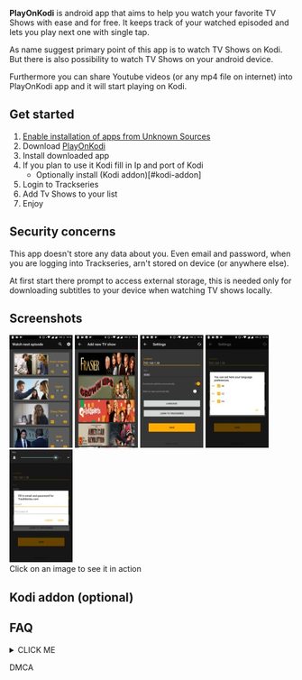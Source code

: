 <script src="https://code.jquery.com/jquery-3.3.1.slim.min.js"></script>
<script src="assets/js/simple-lightbox.min.js"></script>
<script src="assets/js/index.js"></script>


**PlayOnKodi** is android app that aims to help you watch your favorite TV Shows with ease and for free.
It keeps track of your watched episoded and lets you play next one with single tap.

As name suggest primary point of this app is to watch TV Shows on Kodi. 
But there is also possibility to watch TV Shows on your android device.

Furthermore you can share Youtube videos (or any mp4 file on internet) into PlayOnKodi app and it will start playing on Kodi.

## Get started
1. [Enable installation of apps from Unknown Sources](https://www.applivery.com/docs/troubleshooting/android-unknown-sources)
2. Download [PlayOnKodi](play-on-kodi-update-server.herokuapp.com/download/latest/sk.p1ro.playonkodi)
3. Install downloaded app
4. If you plan to use it Kodi fill in Ip and port of Kodi
	* Optionally install (Kodi addon)[#kodi-addon]
5. Login to Trackseries
6. Add Tv Shows to your list
7. Enjoy
	
## Security concerns
This app doesn't store any data about you.
Even email and password, when you are logging into Trackseries, arn't stored on device (or anywhere else).

At first start there prompt to access external storage, this is needed only for downloading subtitles to your device when watching TV shows locally.

## Screenshots
<div class="gallery">
	<a href="assets/images/1.png"><img src="assets/images/thumb/1.jpg" alt=""></a>
	<a href="assets/images/2.png"><img src="assets/images/thumb/2.jpg" alt=""></a>
	<a href="assets/images/3.png"><img src="assets/images/thumb/3.jpg" alt=""></a>
	<a href="assets/images/4.png"><img src="assets/images/thumb/4.jpg" alt=""></a>
	<a href="assets/images/5.png"><img src="assets/images/thumb/5.jpg" alt=""></a>
	<div class="clearing"></div>
	<div class="caption">
		Click on an image to see it in action
	</div>
</div>

## Kodi addon (optional)

## FAQ

<details><summary>CLICK ME</summary>
<p>

#### yes, even hidden code blocks!

```python
print("hello world!")
```

</p>
</details>

DMCA